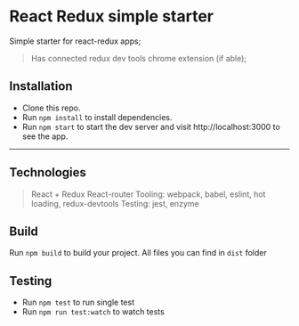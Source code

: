 # React Redux simple starter
Simple starter for react-redux apps;

>Has connected redux dev tools chrome extension (if able);

## Installation
- Clone this repo.
- Run `npm install` to install dependencies.
- Run `npm start` to start the dev server and visit http://localhost:3000 to see the app.

----------
## Technologies
> React + Redux
> React-router
> Tooling: webpack, babel, eslint, hot loading, redux-devtools
> Testing: jest, enzyme

## Build
Run `npm build` to build your project. All files you can find in `dist` folder

## Testing

- Run `npm test` to run single test
- Run `npm run test:watch` to watch tests